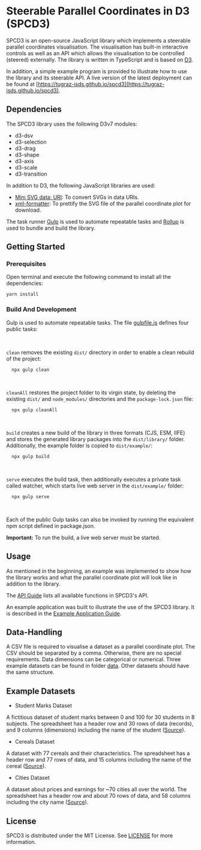 
# Steerable Parallel Coordinates in D3 (SPCD3)

SPCD3 is an open-source JavaScript library which implements a
steerable parallel coordinates visualisation. The visualisation has
built-in interactive controls as well as an API which allows the
visualisation to be controlled (steered) externally. The library is
written in TypeScript and is based on [D3](https://d3js.org/).

In addition, a simple example program is provided to illustrate how to
use the library and its steerable API. A live version of the latest
deployment can be found at
[https://tugraz-isds.github.io/spcd3](https://tugraz-isds.github.io/spcd3).


## Dependencies

The SPCD3 library uses the following D3v7 modules:
- d3-dsv
- d3-selection
- d3-drag
- d3-shape
- d3-axis
- d3-scale
- d3-transition

In addition to D3, the following JavaScript libraries are used:
 - [Mini SVG data: URI](https://github.com/tigt/mini-svg-data-uri#readme):
   To convert SVGs in data URIs.
 - [xml-formatter](https://github.com/chrisbottin/xml-formatter#readme):
   To prettify the SVG file of the parallel coordinate plot for download.

The task runner [Gulp](https://gulpjs.com/) is used to automate
repeatable tasks and [Rollup](https://rollupjs.org/)
is used to bundle and build the library.



## Getting Started

### Prerequisites

Open terminal and execute the following command to install all the dependencies:


``` 
yarn install 
```

### Build And Development

Gulp is used to automate repeatable tasks. The file [gulpfile.js](gulpfile.js)
defines four public tasks:

<br/>

 `clean` removes the existing `dist/` directory in
  order to enable a clean rebuild of the project:
```
  npx gulp clean
```

<br/>

`cleanAll` restores the project folder to its virgin state,
  by deleting the existing `dist/` and `node_modules/` directories
  and the `package-lock.json` file:
```
  npx gulp cleanAll
```

<br/>

`build` creates a new build of the library in three formats (CJS, ESM, IIFE)
  and stores the generated library packages into the `dist/library/` folder.
  Additionally, the example folder is copied to `dist/example/`:
```
  npx gulp build
```

<br/>

`serve` executes the build task, then additionally executes a private task
  called watcher, which starts live web server in the `dist/example/` folder:
```
  npx gulp serve
```

<br/>

Each of the public Gulp tasks can also be invoked by running the
equivalent npm script defined in package.json.

**Important:** To run the build, a live web server must be started.

## Usage

As mentioned in the beginning, an example was implemented to show how
the library works and what the parallel coordinate plot will look like
in addition to the library.

The [API Guide](./API.md) lists all available functions in SPCD3's
API.

An example application was built to illustrate the use of the SPCD3
library. It is described in the [Example Application
Guide](./EXAMPLE.md).




## Data-Handling

A CSV file is required to visualise a dataset as a parallel coordinate
plot. The CSV should be separated by a comma. Otherwise, there are no
special requirements. Data dimensions can be categorical or
numerical. Three example datasets can be found in folder
[data](./src/example/data/). Other datasets should have the same
structure.


## Example Datasets

- Student Marks Dataset

A fictitious dataset of student marks between 0 and 100 for 30
students in 8 subjects. The spreadsheet has a header row and 30 rows
of data (records), and 9 columns (dimensions) including the name of
the student
([Source](https://github.com/burimvrella/SteerableParallelCoordinates/blob/main/lib/example/data/student-marks_v2.csv)).

- Cereals Dataset

A dataset with 77 cereals and their characteristics. The spreadsheet
has a header row and 77 rows of data, and 15 columns including the
name of the cereal
([Source](https://lib.stat.cmu.edu/datasets/1993.expo/)).

- Cities Dataset

A dataset about prices and earnings for ~70 cities all over the
world. The spreadsheet has a header row and about 70 rows of data, and
58 columns including the city name
([Source](https://ubs.com/global/en/media/display-page-ndp/en-20120914-20120914a.html)).



## License

SPCD3 is distributed under the MIT License. See [LICENSE](LICENSE) for
more information.
